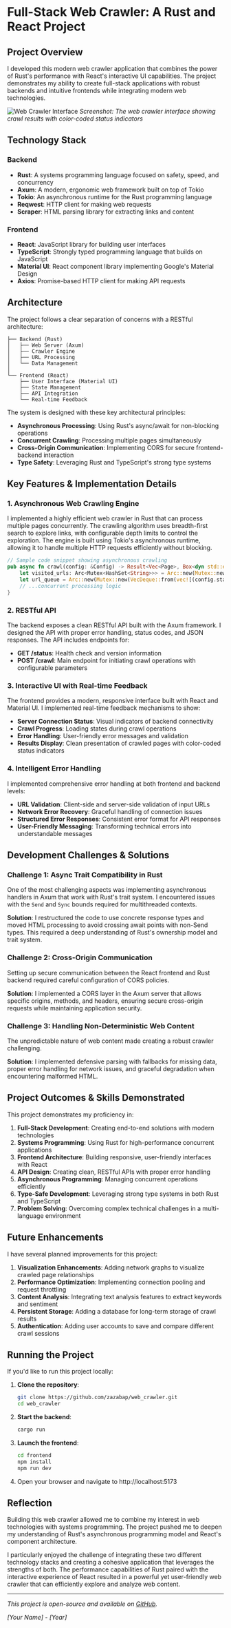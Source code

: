 # Full-Stack Web Crawler: A Rust and React Project

## Project Overview

I developed this modern web crawler application that combines the power of Rust's performance with React's interactive UI capabilities. The project demonstrates my ability to create full-stack applications with robust backends and intuitive frontends while integrating modern web technologies.

![Web Crawler Interface](placeholder_for_screenshot.png)
*Screenshot: The web crawler interface showing crawl results with color-coded status indicators*

## Technology Stack

### Backend
- **Rust**: A systems programming language focused on safety, speed, and concurrency
- **Axum**: A modern, ergonomic web framework built on top of Tokio
- **Tokio**: An asynchronous runtime for the Rust programming language
- **Reqwest**: HTTP client for making web requests
- **Scraper**: HTML parsing library for extracting links and content

### Frontend
- **React**: JavaScript library for building user interfaces
- **TypeScript**: Strongly typed programming language that builds on JavaScript
- **Material UI**: React component library implementing Google's Material Design
- **Axios**: Promise-based HTTP client for making API requests

## Architecture

The project follows a clear separation of concerns with a RESTful architecture:

```
├── Backend (Rust)
│   ├── Web Server (Axum)
│   ├── Crawler Engine
│   ├── URL Processing
│   └── Data Management
│
└── Frontend (React)
    ├── User Interface (Material UI)
    ├── State Management
    ├── API Integration
    └── Real-time Feedback
```

The system is designed with these key architectural principles:
- **Asynchronous Processing**: Using Rust's async/await for non-blocking operations
- **Concurrent Crawling**: Processing multiple pages simultaneously
- **Cross-Origin Communication**: Implementing CORS for secure frontend-backend interaction
- **Type Safety**: Leveraging Rust and TypeScript's strong type systems

## Key Features & Implementation Details

### 1. Asynchronous Web Crawling Engine

I implemented a highly efficient web crawler in Rust that can process multiple pages concurrently. The crawling algorithm uses breadth-first search to explore links, with configurable depth limits to control the exploration. The engine is built using Tokio's asynchronous runtime, allowing it to handle multiple HTTP requests efficiently without blocking.

```rust
// Sample code snippet showing asynchronous crawling
pub async fn crawl(config: &Config) -> Result<Vec<Page>, Box<dyn std::error::Error + Send + Sync>> {
    let visited_urls: Arc<Mutex<HashSet<String>>> = Arc::new(Mutex::new(HashSet::new()));
    let url_queue = Arc::new(Mutex::new(VecDeque::from(vec![(config.start_url.clone(), 0)])));
    // ...concurrent processing logic
}
```

### 2. RESTful API

The backend exposes a clean RESTful API built with the Axum framework. I designed the API with proper error handling, status codes, and JSON responses. The API includes endpoints for:

- **GET /status**: Health check and version information
- **POST /crawl**: Main endpoint for initiating crawl operations with configurable parameters

### 3. Interactive UI with Real-time Feedback

The frontend provides a modern, responsive interface built with React and Material UI. I implemented real-time feedback mechanisms to show:

- **Server Connection Status**: Visual indicators of backend connectivity
- **Crawl Progress**: Loading states during crawl operations
- **Error Handling**: User-friendly error messages and validation
- **Results Display**: Clean presentation of crawled pages with color-coded status indicators

### 4. Intelligent Error Handling

I implemented comprehensive error handling at both frontend and backend levels:

- **URL Validation**: Client-side and server-side validation of input URLs
- **Network Error Recovery**: Graceful handling of connection issues
- **Structured Error Responses**: Consistent error format for API responses
- **User-Friendly Messaging**: Transforming technical errors into understandable messages

## Development Challenges & Solutions

### Challenge 1: Async Trait Compatibility in Rust

One of the most challenging aspects was implementing asynchronous handlers in Axum that work with Rust's trait system. I encountered issues with the `Send` and `Sync` bounds required for multithreaded contexts.

**Solution**: I restructured the code to use concrete response types and moved HTML processing to avoid crossing await points with non-Send types. This required a deep understanding of Rust's ownership model and trait system.

### Challenge 2: Cross-Origin Communication

Setting up secure communication between the React frontend and Rust backend required careful configuration of CORS policies.

**Solution**: I implemented a CORS layer in the Axum server that allows specific origins, methods, and headers, ensuring secure cross-origin requests while maintaining application security.

### Challenge 3: Handling Non-Deterministic Web Content

The unpredictable nature of web content made creating a robust crawler challenging.

**Solution**: I implemented defensive parsing with fallbacks for missing data, proper error handling for network issues, and graceful degradation when encountering malformed HTML.

## Project Outcomes & Skills Demonstrated

This project demonstrates my proficiency in:

1. **Full-Stack Development**: Creating end-to-end solutions with modern technologies
2. **Systems Programming**: Using Rust for high-performance concurrent applications
3. **Frontend Architecture**: Building responsive, user-friendly interfaces with React
4. **API Design**: Creating clean, RESTful APIs with proper error handling
5. **Asynchronous Programming**: Managing concurrent operations efficiently
6. **Type-Safe Development**: Leveraging strong type systems in both Rust and TypeScript
7. **Problem Solving**: Overcoming complex technical challenges in a multi-language environment

## Future Enhancements

I have several planned improvements for this project:

1. **Visualization Enhancements**: Adding network graphs to visualize crawled page relationships
2. **Performance Optimization**: Implementing connection pooling and request throttling
3. **Content Analysis**: Integrating text analysis features to extract keywords and sentiment
4. **Persistent Storage**: Adding a database for long-term storage of crawl results
5. **Authentication**: Adding user accounts to save and compare different crawl sessions

## Running the Project

If you'd like to run this project locally:

1. **Clone the repository**:
   ```bash
   git clone https://github.com/zazabap/web_crawler.git
   cd web_crawler
   ```

2. **Start the backend**:
   ```bash
   cargo run
   ```

3. **Launch the frontend**:
   ```bash
   cd frontend
   npm install
   npm run dev
   ```

4. Open your browser and navigate to http://localhost:5173

## Reflection

Building this web crawler allowed me to combine my interest in web technologies with systems programming. The project pushed me to deepen my understanding of Rust's asynchronous programming model and React's component architecture.

I particularly enjoyed the challenge of integrating these two different technology stacks and creating a cohesive application that leverages the strengths of both. The performance capabilities of Rust paired with the interactive experience of React resulted in a powerful yet user-friendly web crawler that can efficiently explore and analyze web content.

---

*This project is open-source and available on [GitHub](https://github.com/zazabap/web_crawler).*

*[Your Name] - [Year]* 